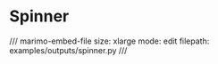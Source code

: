 # Spinner

/// marimo-embed-file
    size: xlarge
    mode: edit
    filepath: examples/outputs/spinner.py
///
